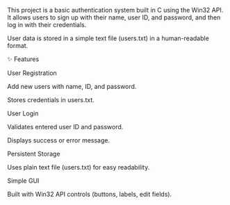 This project is a basic authentication system built in C using the Win32 API.
It allows users to sign up with their name, user ID, and password, and then log in with their credentials.

User data is stored in a simple text file (users.txt) in a human-readable format.

✨ Features

User Registration

Add new users with name, ID, and password.

Stores credentials in users.txt.

User Login

Validates entered user ID and password.

Displays success or error message.

Persistent Storage

Uses plain text file (users.txt) for easy readability.

Simple GUI

Built with Win32 API controls (buttons, labels, edit fields).
